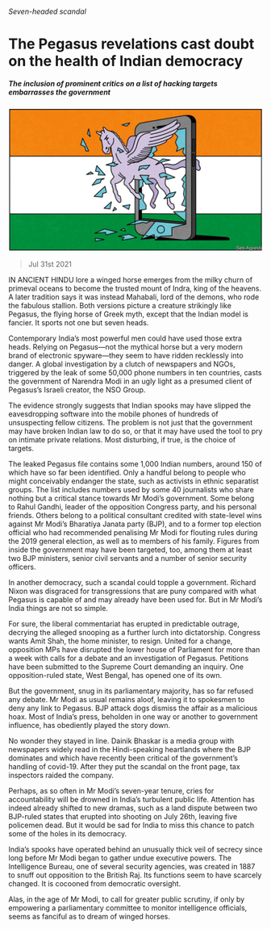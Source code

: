 ###### Seven-headed scandal

# The Pegasus revelations cast doubt on the health of Indian democracy 

##### The inclusion of prominent critics on a list of hacking targets embarrasses the government 

![image](images/20210731_ASD001_0.jpg) 

> Jul 31st 2021 

IN ANCIENT HINDU lore a winged horse emerges from the milky churn of primeval oceans to become the trusted mount of Indra, king of the heavens. A later tradition says it was instead Mahabali, lord of the demons, who rode the fabulous stallion. Both versions picture a creature strikingly like Pegasus, the flying horse of Greek myth, except that the Indian model is fancier. It sports not one but seven heads.

Contemporary India’s most powerful men could have used those extra heads. Relying on Pegasus—not the mythical horse but a very modern brand of electronic spyware—they seem to have ridden recklessly into danger. A global investigation by a clutch of newspapers and NGOs, triggered by the leak of some 50,000 phone numbers in ten countries, casts the government of Narendra Modi in an ugly light as a presumed client of Pegasus’s Israeli creator, the NSO Group.


The evidence strongly suggests that Indian spooks may have slipped the eavesdropping software into the mobile phones of hundreds of unsuspecting fellow citizens. The problem is not just that the government may have broken Indian law to do so, or that it may have used the tool to pry on intimate private relations. Most disturbing, if true, is the choice of targets.

The leaked Pegasus file contains some 1,000 Indian numbers, around 150 of which have so far been identified. Only a handful belong to people who might conceivably endanger the state, such as activists in ethnic separatist groups. The list includes numbers used by some 40 journalists who share nothing but a critical stance towards Mr Modi’s government. Some belong to Rahul Gandhi, leader of the opposition Congress party, and his personal friends. Others belong to a political consultant credited with state-level wins against Mr Modi’s Bharatiya Janata party (BJP), and to a former top election official who had recommended penalising Mr Modi for flouting rules during the 2019 general election, as well as to members of his family. Figures from inside the government may have been targeted, too, among them at least two BJP ministers, senior civil servants and a number of senior security officers.

In another democracy, such a scandal could topple a government. Richard Nixon was disgraced for transgressions that are puny compared with what Pegasus is capable of and may already have been used for. But in Mr Modi’s India things are not so simple.

For sure, the liberal commentariat has erupted in predictable outrage, decrying the alleged snooping as a further lurch into dictatorship. Congress wants Amit Shah, the home minister, to resign. United for a change, opposition MPs have disrupted the lower house of Parliament for more than a week with calls for a debate and an investigation of Pegasus. Petitions have been submitted to the Supreme Court demanding an inquiry. One opposition-ruled state, West Bengal, has opened one of its own.

But the government, snug in its parliamentary majority, has so far refused any debate. Mr Modi as usual remains aloof, leaving it to spokesmen to deny any link to Pegasus. BJP attack dogs dismiss the affair as a malicious hoax. Most of India’s press, beholden in one way or another to government influence, has obediently played the story down.

No wonder they stayed in line. Dainik Bhaskar is a media group with newspapers widely read in the Hindi-speaking heartlands where the BJP dominates and which have recently been critical of the government’s handling of covid-19. After they put the scandal on the front page, tax inspectors raided the company.

Perhaps, as so often in Mr Modi’s seven-year tenure, cries for accountability will be drowned in India’s turbulent public life. Attention has indeed already shifted to new dramas, such as a land dispute between two BJP-ruled states that erupted into shooting on July 26th, leaving five policemen dead. But it would be sad for India to miss this chance to patch some of the holes in its democracy.

India’s spooks have operated behind an unusually thick veil of secrecy since long before Mr Modi began to gather undue executive powers. The Intelligence Bureau, one of several security agencies, was created in 1887 to snuff out opposition to the British Raj. Its functions seem to have scarcely changed. It is cocooned from democratic oversight.

Alas, in the age of Mr Modi, to call for greater public scrutiny, if only by empowering a parliamentary committee to monitor intelligence officials, seems as fanciful as to dream of winged horses.

